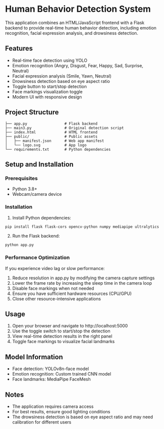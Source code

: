 # Human Behavior Detection System

This application combines an HTML/JavaScript frontend with a Flask backend to provide real-time human behavior detection, including emotion recognition, facial expression analysis, and drowsiness detection.

## Features

- Real-time face detection using YOLO
- Emotion recognition (Angry, Disgust, Fear, Happy, Sad, Surprise, Neutral)
- Facial expression analysis (Smile, Yawn, Neutral)
- Drowsiness detection based on eye aspect ratio
- Toggle button to start/stop detection
- Face markings visualization toggle
- Modern UI with responsive design

## Project Structure

```
├── app.py                 # Flask backend
├── main3.py               # Original detection script
├── index.html             # HTML frontend
├── public/                # Public assets
│   ├── manifest.json      # Web app manifest
│   └── logo.svg           # App logo
└── requirements.txt       # Python dependencies
```

## Setup and Installation

### Prerequisites

- Python 3.8+
- Webcam/camera device

### Installation

1. Install Python dependencies:

```bash
pip install flask flask-cors opencv-python numpy mediapipe ultralytics tensorflow
```

2. Run the Flask backend:

```bash
python app.py
```

### Performance Optimization

If you experience video lag or slow performance:

1. Reduce resolution in app.py by modifying the camera capture settings
2. Lower the frame rate by increasing the sleep time in the camera loop
3. Disable face markings when not needed
4. Ensure you have sufficient hardware resources (CPU/GPU)
5. Close other resource-intensive applications

## Usage

1. Open your browser and navigate to http://localhost:5000
2. Use the toggle switch to start/stop the detection
3. View real-time detection results in the right panel
4. Toggle face markings to visualize facial landmarks


## Model Information

- Face detection: YOLOv8n-face model
- Emotion recognition: Custom trained CNN model
- Face landmarks: MediaPipe FaceMesh

## Notes

- The application requires camera access
- For best results, ensure good lighting conditions
- The drowsiness detection is based on eye aspect ratio and may need calibration for different users
